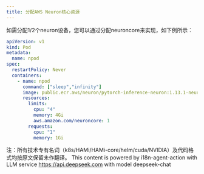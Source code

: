 ```yaml
---
title: 分配AWS Neuron核心资源
---
```


如需分配1/2个neuron设备，您可以通过分配neuroncore来实现，如下例所示：

```yaml
apiVersion: v1
kind: Pod
metadata:
  name: npod
spec:
  restartPolicy: Never
  containers:
    - name: npod
      command: ["sleep","infinity"]
      image: public.ecr.aws/neuron/pytorch-inference-neuron:1.13.1-neuron-py310-sdk2.20.2-ubuntu20.04
      resources:
        limits:
          cpu: "4"
          memory: 4Gi
          aws.amazon.com/neuroncore: 1
        requests:
          cpu: "1"
          memory: 1Gi
```

注：所有技术专有名词（k8s/HAMi/HAMi-core/helm/cuda/NVIDIA）及代码格式均按原文保留未作翻译。
 This content is powered by i18n-agent-action with LLM service https://api.deepseek.com with model deepseek-chat